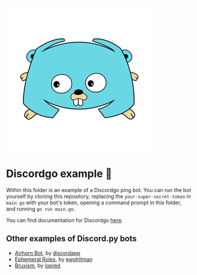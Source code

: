 ![Discordgo](../../assets/discordgo.png)

# Discordgo example :robot:

Within this folder is an example of a Discordgo ping bot. You can run the bot yourself by cloning this repository, replacing the `your-super-secret-token` in `main.go` with your bot's token, opening a command prompt in this folder, and running `go run main.go`.

You can find documentation for Discordgo [here](https://godoc.org/github.com/bwmarrin/discordgo).

## Other examples of Discord<span>.</span>py bots

- [Airhorn Bot](https://github.com/discordapp/airhornbot), by [discordapp](https://github.com/discordapp)
- [Ephemeral Roles](https://github.com/ewohltman/ephemeral-roles), by [ewohltman](https://github.com/ewohltman)
- [Bruxism](https://github.com/iopred/bruxism), by [iopred](https://github.com/iopred)
